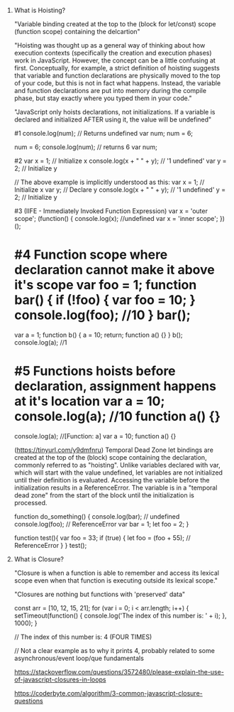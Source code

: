 <!-- Javascript -->

1. What is Hoisting?

    "Variable binding created at the top to the (block for let/const) scope (function scope) containing the delcartion"

    "Hoisting was thought up as a general way of thinking about how execution contexts (specifically the creation and execution phases) work in JavaScript. However, the concept can be a little confusing at first.
    Conceptually, for example, a strict definition of hoisting suggests that variable and function declarations are physically moved to the top of your code, but this is not in fact what happens. Instead, the variable and function declarations are put into memory during the compile phase, but stay exactly where you typed them in your code."

    "JavaScript only hoists declarations, not initializations. If a variable is declared and initialized AFTER using it, the value will be undefined"

    <!-- Examples -->

    #1
    console.log(num); // Returns undefined 
    var num;
    num = 6;

    num = 6;
    console.log(num); // returns 6
    var num;

    #2
    var x = 1; // Initialize x
    console.log(x + " " + y); // '1 undefined'
    var y = 2; // Initialize y

    // The above example is implicitly understood as this: 
    var x = 1; // Initialize x
    var y; // Declare y
    console.log(x + " " + y); // '1 undefined'
    y = 2; // Initialize y

    #3 (IIFE - Immediately Invoked Function Expression)
    var x = 'outer scope';
    (function() {
        console.log(x); //undefined
        var x = 'inner scope';
    })();

    #4 Function scope where declaration cannot make it above it's scope
    var foo = 1;
    function bar() {
        if (!foo) {
            var foo = 10;
        }
        console.log(foo); //10
    }
    bar();
    ================
    var a = 1;
    function b() {
        a = 10;
        return;
        function a() {}
    }
    b();
    console.log(a); //1

    #5 Functions hoists before declaration, assignment happens at it's location
    var a = 10;
    console.log(a); //10
    function a() {}
    ================
    console.log(a); //[Function: a]
    var a = 10;
    function a() {}


    (https://tinyurl.com/y9dmfnru)
    Temporal Dead Zone
    let bindings are created at the top of the (block) scope containing the declaration, commonly referred to as "hoisting". Unlike variables declared with var, which will start with the value undefined, let variables are not initialized until their definition is evaluated. Accessing the variable before the initialization results in a ReferenceError. The variable is in a "temporal dead zone" from the start of the block until the initialization is processed.

    <!-- hoisting + temporal dead zone -->
    function do_something() {
      console.log(bar); // undefined
      console.log(foo); // ReferenceError
      var bar = 1;
      let foo = 2;
    }

    <!-- temporal dead zone + lexical scoping -->
    function test(){
       var foo = 33;
       if (true) {
          let foo = (foo + 55); // ReferenceError
       }
    }
    test();


2. What is Closure?

    "Closure is when a function is able to remember and access its lexical scope even when that function is executing outside its lexical scope."

    "Closures are nothing but functions with 'preserved' data"

    <!-- Examples -->

    const arr = [10, 12, 15, 21];
    for (var i = 0; i < arr.length; i++) {
      setTimeout(function() {
        console.log('The index of this number is: ' + i);
      }, 1000);
    }

    // The index of this number is: 4 (FOUR TIMES)

    // Not a clear example as to why it prints 4, probably related to some asynchronous/event loop/que fundamentals


    https://stackoverflow.com/questions/3572480/please-explain-the-use-of-javascript-closures-in-loops

    https://coderbyte.com/algorithm/3-common-javascript-closure-questions